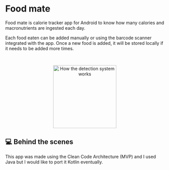 # Food mate

Food mate is calorie tracker app for Android to know how many calories and macronutrients are ingested each day.

Each food eaten can be added manually or using the barcode scanner integrated with the app. Once a new food is added,
it will be stored locally if it needs to be added more times.

</br>
<p align="center">
    <a href="https://play.google.com/store/apps/details?id=ruben.pem.android.food_mate_android">
        <img src="https://play.google.com/intl/en_us/badges/static/images/badges/en_badge_web_generic.png?hl=es-419" alt="How the detection system works" width="200" height="auto">
    </a>
</p>

## 💻  Behind the scenes

This app was made using the Clean Code Architecture (MVP) and I used Java but I would like to port it Kotlin eventually.





